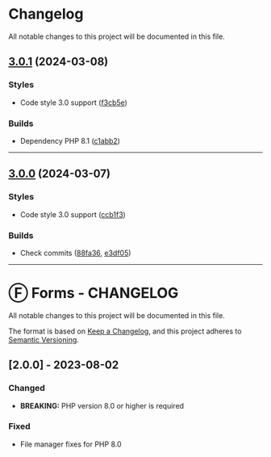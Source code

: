 <!--- BEGIN HEADER -->
# Changelog

All notable changes to this project will be documented in this file.
<!--- END HEADER -->

## [3.0.1](https://github.com/liquiddesign/forms/compare/v3.0.0...v3.0.1) (2024-03-08)

### Styles

* Code style 3.0 support ([f3cb5e](https://github.com/liquiddesign/forms/commit/f3cb5ef54ce3ff96e7610c1f39693b3bbea6d87e))

### Builds

* Dependency PHP 8.1 ([c1abb2](https://github.com/liquiddesign/forms/commit/c1abb21100d1737db41ab608a0acddac78ee7438))


---

## [3.0.0](https://github.com/liquiddesign/forms/compare/v2.1.5...v3.0.0) (2024-03-07)

### Styles

* Code style 3.0 support ([ccb1f3](https://github.com/liquiddesign/forms/commit/ccb1f309c9933788a572ceed289350f77efa8c2b))

### Builds

* Check commits ([88fa36](https://github.com/liquiddesign/forms/commit/88fa36a225e2a8757b48668f33f2808febb92398), [e3df05](https://github.com/liquiddesign/forms/commit/e3df057cbd9e7216b1a03f54c2055995b6fbb5fb))


---

# Ⓕ Forms - CHANGELOG

All notable changes to this project will be documented in this file.

The format is based on [Keep a Changelog](https://keepachangelog.com/en/1.0.0/),
and this project adheres to [Semantic Versioning](https://semver.org/spec/v2.0.0.html).

## [2.0.0] - 2023-08-02

### Changed

- **BREAKING:** PHP version 8.0 or higher is required

### Fixed
- File manager fixes for PHP 8.0